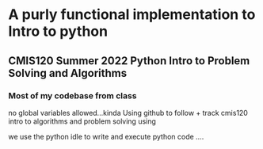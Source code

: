 # A purly functional implementation to Intro to python 
## CMIS120 Summer 2022 Python Intro to Problem Solving and Algorithms 
### Most of my codebase from class

no global variables allowed...kinda 
Using github to follow + track cmis120 intro to algorithms and problem solving using 


we use the python idle to write and execute python code ....



